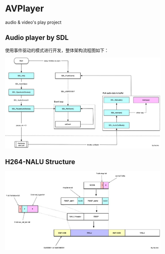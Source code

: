 # AVPlayer
audio &amp; video's play project 

## Audio player by SDL

使用事件驱动的模式进行开发，整体架构流程图如下：

![图片描述](resources/docs/SDL_Audio_FlowChart.jpg)

## H264-NALU Structure

![h264_nalu_structure](resources/docs/H264_Structure.jpg)


